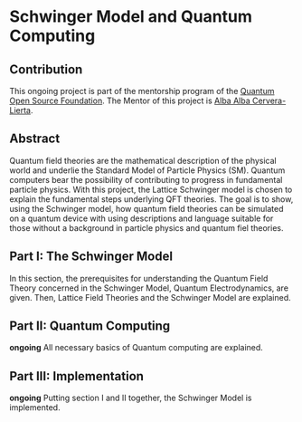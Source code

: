 # Schwinger Model and Quantum Computing
## Contribution
This ongoing project is part of the mentorship program of the [Quantum Open Source Foundation](https://qosf.org/).
The Mentor of this project is [Alba Alba Cervera-Lierta](https://albacl.github.io).
## Abstract
Quantum field theories are the mathematical description of the physical world and underlie the Standard Model of Particle Physics (SM). Quantum computers bear the possibility of contributing to progress in fundamental particle physics. With this project, the Lattice Schwinger model is chosen to explain the fundamental steps underlying QFT theories. The goal is to show, using the Schwinger model, how quantum field theories can be simulated on a quantum device with using descriptions and language suitable for those without a background in particle physics and quantum fiel theories.
## Part I: The Schwinger Model
In this section, the prerequisites for understanding the Quantum Field Theory concerned in the Schwinger Model, Quantum Electrodynamics, are given. Then, Lattice Field Theories and the Schwinger Model are explained.
## Part II: Quantum Computing 
**ongoing** All necessary basics of Quantum computing are explained.
## Part III: Implementation
**ongoing** Putting section I and II together, the Schwinger Model is implemented.
